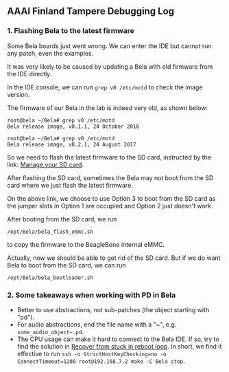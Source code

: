 
## AAAI Finland Tampere Debugging Log

### 1. Flashing Bela to the latest firmware

Some Bela boards just went wrong. We can enter the IDE but cannot run any patch, even the examples.

It was very likely to be caused by updating a Bela with old firmware from the IDE directly.

In the IDE console, we can run ```grep v0 /etc/motd``` to check the image version.

The firmware of our Bela in the lab is indeed very old, as shown below: 
```
root@bela ~/Bela# grep v0 /etc/motd
Bela release image, v0.1.1, 24 October 2016
```
```  
root@bela ~/Bela# grep v0 /etc/motd
Bela release image, v0.2.1, 24 August 2017
```
So we need to flash the latest firmware to the SD card, instructed by the link: [Manage your SD card](https://github.com/BelaPlatform/Bela/wiki/Manage-your-SD-card]).

After flashing the SD card, sometimes the Bela may not boot from the SD card where we just flash the latest firmware.

On the above link, we choose to use Option 3 to boot from the SD card as the jumper slots in Option 1 are occupied and Option 2 just doesn't work.

After booting from the SD card, we run
```
/opt/Bela/bela_flash_emmc.sh
``` 
to copy the firmware to the BeagleBone internal eMMC.

Actually, now we should be able to get rid of the SD card. But if we do want Bela to boot from the SD card, we can run

```
/opt/Bela/bela_bootloader.sh
```

### 2. Some takeaways when working with PD in Bela

- Better to use abstractions, not sub-patches (the object starting with "pd").
- For audio abstractions, end the file name with a "~", e.g. ```some_audio_object~.pd```.
- The CPU usage can make it hard to connect to the Bela IDE. If so, try to find the solution in [Recover from stuck in reboot loop](https://github.com/BelaPlatform/Bela/wiki/Recover-from-stuck-in-reboot-loop). In short, we find it effective to run ```ssh -o StrictHostKeyChecking=no -o ConnectTimeout=1200 root@192.168.7.2 make -C Bela stop```.